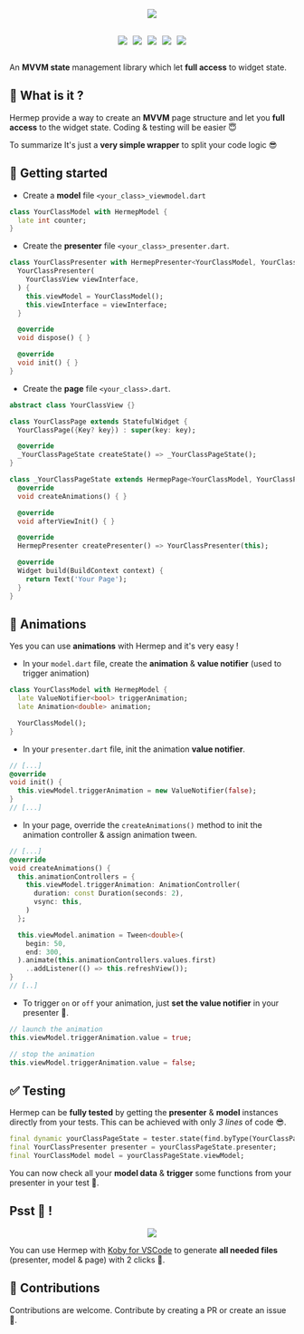 <p align="center">
  <img src="https://github.com/istornz/Hermep/blob/master/.github/images/hermep.jpg?raw=true"/>
</p>
<br />

<div align="center" style="display: flex;align-items: center;justify-content: center;">
  <a href="https://pub.dev/packages/hermep"><img src="https://img.shields.io/pub/points/hermep?style=for-the-badge" style="margin-right: 10px" /></a>
  <a href="https://pub.dev/packages/hermep"><img src="https://img.shields.io/pub/likes/hermep?style=for-the-badge" style="margin-right: 10px" /></a>
  <a href="https://pub.dev/packages/hermep"><img src="https://img.shields.io/pub/popularity/hermep?style=for-the-badge" style="margin-right: 10px" /></a>
  <a href="https://pub.dev/packages/hermep"><img src="https://img.shields.io/pub/v/hermep?style=for-the-badge" style="margin-right: 10px" /></a>
  <a href="https://github.com/istornz/hermep"><img src="https://img.shields.io/github/stars/istornz/hermep?style=for-the-badge" /></a>
</div>
<br />

An **MVVM state** management library which let **full access** to widget state.

## 🧐 What is it ?

Hermep provide a way to create an **MVVM** page structure and let you **full access** to the widget state. Coding & testing will be easier 😇

To summarize It's just a **very simple wrapper** to split your code logic 😎

## 👻 Getting started

- Create a **model** file ```<your_class>_viewmodel.dart```

```dart
class YourClassModel with HermepModel {
  late int counter;
}
```

- Create the **presenter** file ```<your_class>_presenter.dart```.

```dart
class YourClassPresenter with HermepPresenter<YourClassModel, YourClassView> {
  YourClassPresenter(
    YourClassView viewInterface,
  ) {
    this.viewModel = YourClassModel();
    this.viewInterface = viewInterface;
  }

  @override
  void dispose() { }

  @override
  void init() { }
}
```

- Create the **page** file ```<your_class>.dart```.

```dart
abstract class YourClassView {}

class YourClassPage extends StatefulWidget {
  YourClassPage({Key? key}) : super(key: key);

  @override
  _YourClassPageState createState() => _YourClassPageState();
}

class _YourClassPageState extends HermepPage<YourClassModel, YourClassPresenter> with YourClassView {
  @override
  void createAnimations() { }

  @override
  void afterViewInit() { }

  @override
  HermepPresenter createPresenter() => YourClassPresenter(this);

  @override
  Widget build(BuildContext context) {
    return Text('Your Page');
  }
}
```

## 💫 Animations

Yes you can use **animations** with Hermep and it's very easy !

- In your ```model.dart``` file, create the **animation** & **value notifier** (used to trigger animation)

```dart
class YourClassModel with HermepModel {
  late ValueNotifier<bool> triggerAnimation;
  late Animation<double> animation;

  YourClassModel();
}
```

- In your ```presenter.dart``` file, init the animation **value notifier**.

```dart
// [...]
@override
void init() {
  this.viewModel.triggerAnimation = new ValueNotifier(false);
}
// [...]
```

- In your page, override the ```createAnimations()``` method to init the animation controller & assign animation tween.

```dart
// [...]
@override
void createAnimations() {
  this.animationControllers = {
    this.viewModel.triggerAnimation: AnimationController(
      duration: const Duration(seconds: 2),
      vsync: this,
    )
  };

  this.viewModel.animation = Tween<double>(
    begin: 50,
    end: 300,
  ).animate(this.animationControllers.values.first)
    ..addListener(() => this.refreshView());
}
// [..]
```

- To trigger ```on``` or ```off``` your animation, just **set the value notifier** in your presenter 🎉.

```dart
// launch the animation
this.viewModel.triggerAnimation.value = true;

// stop the animation
this.viewModel.triggerAnimation.value = false;
```

## ✅ Testing

Hermep can be **fully tested** by getting the **presenter** & **model** instances directly from your tests. This can be achieved with only *3 lines* of code 😎.

```dart
final dynamic yourClassPageState = tester.state(find.byType(YourClassPage));
final YourClassPresenter presenter = yourClassPageState.presenter;
final YourClassModel model = yourClassPageState.viewModel;
```

You can now check all your **model data** & **trigger** some functions from your presenter in your test 🚀.

## Psst 🤫 !

<p align="center">
  <img src="https://github.com/istornz/Hermep/blob/master/.github/images/koby.jpg?raw=true" />
</p>

You can use Hermep with [Koby for VSCode](https://marketplace.visualstudio.com/items?itemName=istornz.koby) to generate **all needed files** (presenter, model & page) with 2 clicks 🤩.

## 👥 Contributions

Contributions are welcome. Contribute by creating a PR or create an issue 🎉.